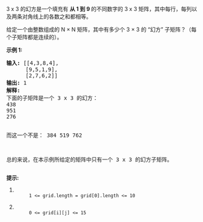 <html>
 <body>
  <p>
   3 x 3 的幻方是一个填充有
   <strong>
    从 1 到 9
   </strong>
   的不同数字的 3 x 3 矩阵，其中每行，每列以及两条对角线上的各数之和都相等。
  </p>
  <p>
   给定一个由整数组成的 N × N 矩阵，其中有多少个 3 × 3 的 “幻方” 子矩阵？（每个子矩阵都是连续的）。
  </p>
  <p>
  </p>
  <p>
   <strong>
    示例 1:
   </strong>
  </p>
  <pre><strong>输入: </strong>[[4,3,8,4],
      [9,5,1,9],
      [2,7,6,2]]
<strong>输出: </strong>1
<strong>解释: </strong>
下面的子矩阵是一个 3 x 3 的幻方：
438
951
276

而这一个不是：
384
519
762

总的来说，在本示例所给定的矩阵中只有一个 3 x 3 的幻方子矩阵。
</pre>
  <p>
   <strong>
    提示:
   </strong>
  </p>
  <ol>
   <li>
    <code>
     1 &lt;= grid.length = grid[0].length &lt;= 10
    </code>
   </li>
   <li>
    <code>
     0 &lt;= grid[i][j] &lt;= 15
    </code>
   </li>
  </ol>
 </body>
</html>